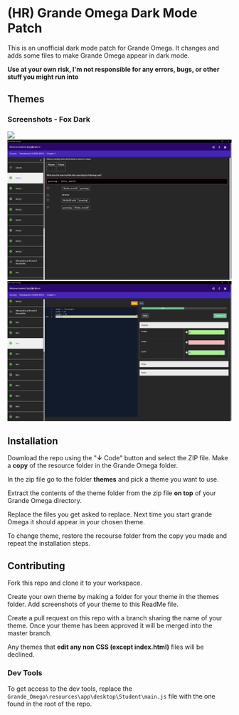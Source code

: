 <!-- @format -->

# (HR) Grande Omega Dark Mode Patch

This is an unofficial dark mode patch for Grande Omega. It changes and adds some files to make Grande Omega appear in dark mode.

**Use at your own risk, I'm not responsible for any errors, bugs, or other stuff you might run into**

## Themes

### Screenshots - Fox Dark

![](https://raw.githubusercontent.com/Foxxite/HR-Grande-Omega-Darkmode-Patch/master/themes/fox-dark/screenshots/1.png)
![](https://raw.githubusercontent.com/Foxxite/HR-Grande-Omage-Darkmode-Patch/master/themes/fox-dark/screenshots/2.png)
![](https://raw.githubusercontent.com/Foxxite/HR-Grande-Omage-Darkmode-Patch/master/themes/fox-dark/screenshots/3.png)

## Installation

Download the repo using the "**↓** Code" button and select the ZIP file.
Make a **copy** of the resource folder in the Grande Omega folder.

In the zip file go to the folder **themes** and pick a theme you want to use.

Extract the contents of the theme folder from the zip file **on top** of your Grande Omega directory.

Replace the files you get asked to replace.
Next time you start grande Omega it should appear in your chosen theme.

To change theme, restore the recourse folder from the copy you made and repeat the installation steps.

## Contributing

Fork this repo and clone it to your workspace.

Create your own theme by making a folder for your theme in the themes folder.
Add screenshots of your theme to this ReadMe file.

Create a pull request on this repo with a branch sharing the name of your theme.
Once your theme has been approved it will be merged into the master branch.

Any themes that **edit any non CSS (except index.html)** files will be declined.

### Dev Tools

To get access to the dev tools, replace the `Grande_Omega\resources\app\desktop\Student\main.js` file with the one found in the root of the repo.
